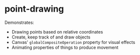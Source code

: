 # point-drawing

Demonstrates:
* Drawing points based on relative coordinates
* Create, keep track of and draw objects
* Canvas' `globalCompositeOperation` property for visual effects
* Animating properties of things to produce movement